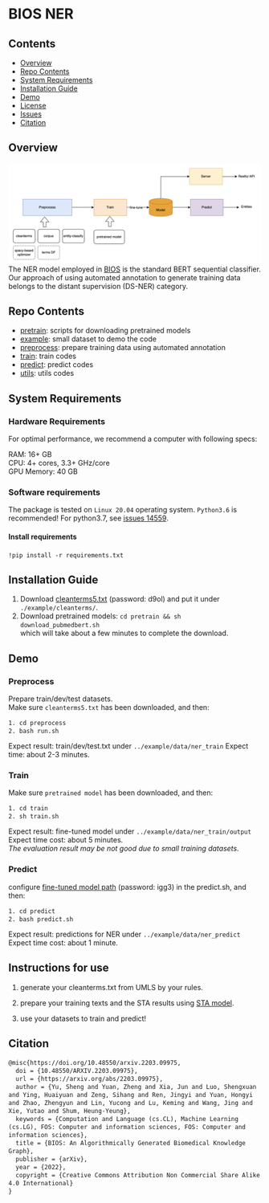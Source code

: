 # BIOS NER
## Contents

- [Overview](#overview)
- [Repo Contents](#repo-contents)
- [System Requirements](#system-requirements)
- [Installation Guide](#installation-guide)
- [Demo](#demo)
- [License](./LICENSE)
- [Issues](https://github.com/bios-xiajun/bios_ner/issues)
- [Citation](#citation)

## Overview
![ner modules](./doc/ner_modules.png)
The NER model employed in [BIOS]((https://bios.idea.edu.cn/)) is the standard BERT sequential classifier.
Our approach of using automated annotation to generate training data belongs to the distant supervision (DS-NER) category.


## Repo Contents
- [pretrain](./pretrain): scripts for downloading pretrained models
- [example](./example): small dataset to demo the code
- [preprocess](./preprocess): prepare training data using automated annotation  
- [train](./train): train codes
- [predict](./predict): predict codes
- [utils](./utils): utils codes

## System Requirements
### Hardware Requirements
For optimal performance, we recommend a computer with following specs:
  
RAM: 16+ GB  
CPU: 4+ cores, 3.3+ GHz/core  
GPU Memory: 40 GB  

### Software requirements
The package is tested on `Linux 20.04` operating system.
`Python3.6` is recommended!  For python3.7, see [issues 14559](https://github.com/huggingface/transformers/issues/14559).  

#### Install requirements
``
!pip install -r requirements.txt
``

## Installation Guide
  1. Download [cleanterms5.txt](https://pan.baidu.com/s/1e7hzcl6ZVTu_euwZBDVV2w) (password: d9ol) and put it under `./example/cleanterms/`.
  2. Download pretrained models: `cd pretrain && sh download_pubmedbert.sh`  
which will take about a few minutes to complete the download.
     
## Demo
### Preprocess
Prepare train/dev/test datasets.  
Make sure `cleanterms5.txt` has been downloaded, and then:
```commandline
1. cd preprocess
2. bash run.sh
```
Expect result: train/dev/test.txt under `../example/data/ner_train`
Expect time: about 2-3 minutes.

### Train
Make sure `pretrained model` has been downloaded, and then:
```commandline
1. cd train
2. sh train.sh
```  
Expect result:  fine-tuned model under `../example/data/ner_train/output`  
Expect time cost: about 5 minutes.  
*The evaluation result may be not good due to small training datasets.*

### Predict
configure [fine-tuned model path](https://pan.baidu.com/s/13q4c0XfMsBSwM3w77HbXxw) (password: igg3) in the predict.sh, and then:
```commandline
1. cd predict
2. bash predict.sh
```
Expect result: predictions for NER under `../example/data/ner_predict`  
Expect time cost: about 1 minute.

## Instructions for use
1. generate your cleanterms.txt from UMLS by your rules.
   
2. prepare your training texts and the STA results using [STA model]( https://github.com/bios-xiajun/bios_entity_classification).

3. use your datasets to train and predict!


## Citation
```text
@misc{https://doi.org/10.48550/arxiv.2203.09975,
  doi = {10.48550/ARXIV.2203.09975},
  url = {https://arxiv.org/abs/2203.09975},
  author = {Yu, Sheng and Yuan, Zheng and Xia, Jun and Luo, Shengxuan and Ying, Huaiyuan and Zeng, Sihang and Ren, Jingyi and Yuan, Hongyi and Zhao, Zhengyun and Lin, Yucong and Lu, Keming and Wang, Jing and Xie, Yutao and Shum, Heung-Yeung},
  keywords = {Computation and Language (cs.CL), Machine Learning (cs.LG), FOS: Computer and information sciences, FOS: Computer and information sciences},
  title = {BIOS: An Algorithmically Generated Biomedical Knowledge Graph},
  publisher = {arXiv},
  year = {2022},
  copyright = {Creative Commons Attribution Non Commercial Share Alike 4.0 International}
}
```


